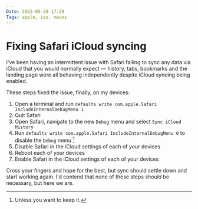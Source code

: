 ```yaml
---
Date: 2022-05-28 17:29
Tags: apple, ios, macos
---
```


# Fixing Safari iCloud syncing

I've been having an intermittent issue with Safari failing to sync any data via iCloud that you would normally expect — history, tabs, bookmarks and the landing page were all behaving independently despite iCloud syncing being enabled.

These steps fixed the issue, finally, on my devices:

1. Open a terminal and run `defaults write com.apple.Safari IncludeInternalDebugMenu 1`
2. Quit Safari
3. Open Safari, navigate to the new `Debug` menu and select `Sync iCloud History`
4. Run `defaults write com.apple.Safari IncludeInternalDebugMenu 0` to disable the `Debug` menu [^1]
5. Disable Safari in the iCloud settings of each of your devices
6. Reboot each of your devices
7. Enable Safari in the iCloud settings of each of your devices

Cross your fingers and hope for the best, but sync should settle down and start working again. I'd contend that none of these steps _should_ be necessary, but here we are.

[^1]: Unless you want to keep it.
